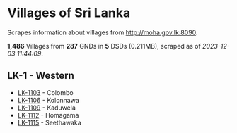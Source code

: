 # Villages of Sri Lanka

Scrapes information about villages from http://moha.gov.lk:8090.

**1,486** Villages from **287** GNDs in **5** DSDs (0.211MB), scraped as of *2023-12-03 11:44:09*.

## LK-1 - Western

* [LK-1103](data/villages/LK-1103.json) - Colombo
* [LK-1106](data/villages/LK-1106.json) - Kolonnawa
* [LK-1109](data/villages/LK-1109.json) - Kaduwela
* [LK-1112](data/villages/LK-1112.json) - Homagama
* [LK-1115](data/villages/LK-1115.json) - Seethawaka